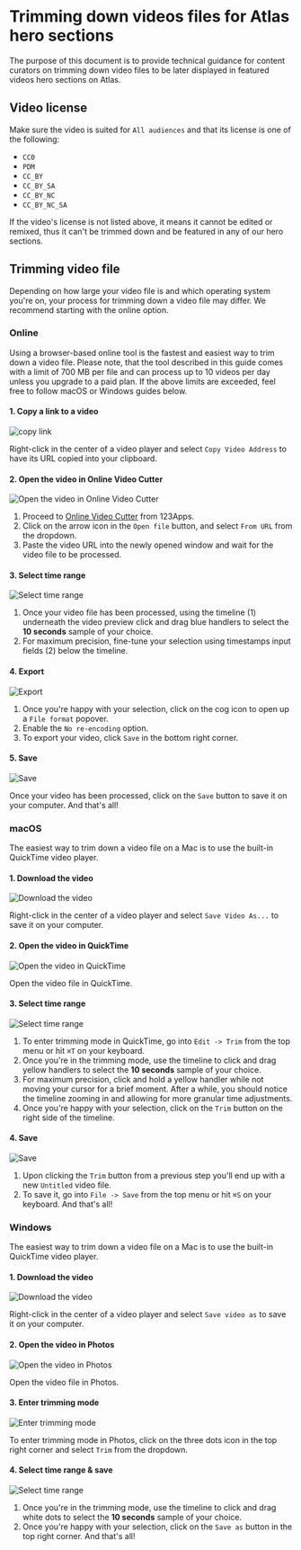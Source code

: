 # Trimming down videos files for Atlas hero sections

The purpose of this document is to provide technical guidance for content curators on trimming down video files to be later displayed in featured videos hero sections on Atlas.

## Video license
Make sure the video is suited for `All audiences` and that its license is one of the following:
- `CC0`
- `PDM`
- `CC_BY`
- `CC_BY_SA`
- `CC_BY_NC`
- `CC_BY_NC_SA`

If the video's license is not listed above, it means it cannot be edited or remixed, thus it can't be trimmed down and be featured in any of our hero sections.

## Trimming video file
Depending on how large your video file is and which operating system you're on, your process for trimming down a video file may differ. We recommend starting with the online option.

### Online
Using a browser-based online tool is the fastest and easiest way to trim down a video file. Please note, that the tool described in this guide comes with a limit of 700 MB per file and can process up to 10 videos per day unless you upgrade to a paid plan. If the above limits are exceeded, feel free to follow macOS or Windows guides below.

#### 1. Copy a link to a video
![copy link](src/online_step_1.jpg)

Right-click in the center of a video player and select `Copy Video Address` to have its URL copied into your clipboard.

#### 2. Open the video in Online Video Cutter
![Open the video in Online Video Cutter](src/online_step_2.jpg)

1. Proceed to [Online Video Cutter](https://online-video-cutter.com) from 123Apps.
2. Click on the arrow icon in the `Open file` button, and select `From URL` from the dropdown.
3. Paste the video URL into the newly opened window and wait for the video file to be processed.

#### 3. Select time range
![Select time range](src/online_step_3.jpg)

1. Once your video file has been processed, using the timeline (1) underneath the video preview click and drag blue handlers to select the **10 seconds** sample of your choice.
2. For maximum precision, fine-tune your selection using timestamps input fields (2) below the timeline.

#### 4. Export
![Export](src/online_step_4.jpg)

1. Once you're happy with your selection, click on the cog icon to open up a `File format` popover.
2. Enable the `No re-encoding` option.
3. To export your video, click `Save` in the bottom right corner.

#### 5. Save
![Save](src/online_step_5.jpg)

Once your video has been processed, click on the `Save` button to save it on your computer. And that's all!


### macOS
The easiest way to trim down a video file on a Mac is to use the built-in QuickTime video player.

#### 1. Download the video
![Download the video](src/macos_step_1.jpg)

Right-click in the center of a video player and select `Save Video As...` to save it on your computer.

#### 2. Open the video in QuickTime
![Open the video in QuickTime](src/macos_step_2.jpg)

Open the video file in QuickTime.

#### 3. Select time range
![Select time range](src/macos_step_3.jpg)

1. To enter trimming mode in QuickTime, go into `Edit -> Trim` from the top menu or hit `⌘T` on your keyboard.
2. Once you're in the trimming mode, use the timeline to click and drag yellow handlers to select the **10 seconds** sample of your choice.
3. For maximum precision, click and hold a yellow handler while not moving your cursor for a brief moment. After a while, you should notice the timeline zooming in and allowing for more granular time adjustments.
4. Once you're happy with your selection, click on the `Trim` button on the right side of the timeline.

#### 4. Save
![Save](src/macos_step_4.jpg)

1. Upon clicking the `Trim` button from a previous step you'll end up with a new `Untitled` video file.
2. To save it, go into `File -> Save` from the top menu or hit `⌘S` on your keyboard. And that's all!

### Windows

The easiest way to trim down a video file on a Mac is to use the built-in QuickTime video player.

#### 1. Download the video
![Download the video](src/windows_step_1.jpg)

Right-click in the center of a video player and select `Save video as` to save it on your computer.

#### 2. Open the video in Photos
![Open the video in Photos](src/windows_step_2.jpg)

Open the video file in Photos.

#### 3. Enter trimming mode
![Enter trimming mode](src/windows_step_3.jpg)

To enter trimming mode in Photos, click on the three dots icon in the top right corner and select `Trim` from the dropdown.

#### 4. Select time range & save
![Select time range](src/windows_step_4.jpg)

1. Once you're in the trimming mode, use the timeline to click and drag white dots to select the **10 seconds** sample of your choice.
2. Once you're happy with your selection, click on the `Save as` button in the top right corner. And that's all!
